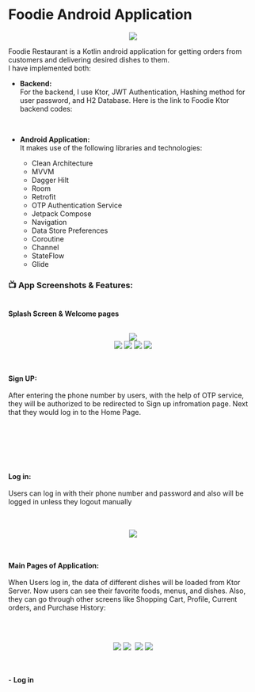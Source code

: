 # Foodie Android Application
<p align="center">
  <img src="https://user-images.githubusercontent.com/63088252/235286890-088cde89-9dee-4c0f-99d6-09bb126a50b7.png" />
  </p>
  
Foodie Restaurant is a Kotlin android application for getting orders from customers and delivering desired dishes to them. <br />
I have implemented both: <br />
- **Backend:**<br />
  For the backend, I use Ktor, JWT Authentication, Hashing method for user password, and H2 Database. Here is the link to Foodie Ktor backend codes:
  
  <br />
 - **Android Application:** <br />
   It makes use of the following libraries and technologies: <br />
    - Clean Architecture
    - MVVM
    - Dagger Hilt 
    - Room
    - Retrofit
    - OTP Authentication Service
    - Jetpack Compose
    - Navigation
    - Data Store Preferences
    - Coroutine
    - Channel
    - StateFlow
    - Glide

### 📺 App Screenshots & Features:
<br />
<b>Splash Screen & Welcome pages</b> <br /><br /> 
<p align="center"><img src="https://user-images.githubusercontent.com/63088252/235288261-054fec97-8f74-4ea3-ba90-dbdaaa009d91.jpg" /><br /> 
  <img src="https://user-images.githubusercontent.com/63088252/235288265-f483f609-0514-41d4-9bbe-e3f94ecc30a6.jpg" /> <img src="https://user-images.githubusercontent.com/63088252/235288271-33da11b1-9e7a-4505-ad19-98c36f5e54c1.jpg" />  <img src="https://user-images.githubusercontent.com/63088252/235288273-f515c995-e190-448f-ba2f-57142308588c.jpg" /> <img src="https://user-images.githubusercontent.com/63088252/235288274-34e549bd-efba-4678-b3a9-2a4cc036d9e8.jpg" /></p>
<br />

<br />
<b>Sign UP:</b><br /><br /> 
  After entering the phone number by users, with the help of OTP service, they will be authorized to be redirected to Sign up infromation page. Next that they would log in to the Home Page.<br /> <br /><br /> 
<p align="center"><img src="" /><br /> 
  <img src="" /> <img src="" />  <img src="" /> <img src="" /></p>
<br />

<br />
<b>Log in: </b> <br /><br /> 
  Users can log in with their phone number and password and also will be logged in unless they logout manually <br /><br /> <br />
<p align="center"><img src="https://user-images.githubusercontent.com/63088252/235293833-ff6107fb-fa39-4bf8-9885-baf6dcbe72f9.jpg" /><br /> 
<br />

  

<br />
<p text-align: left> <b>Main Pages of Application: </b> <br /><br /> 
  When Users log in, the data of different dishes will be loaded from Ktor Server. Now users can see their favorite foods, menus, and dishes. Also, they can go through other screens like Shopping Cart, Profile, Current orders, and Purchase History:</p><br /><br /> 
<p align="center"><img src="https://user-images.githubusercontent.com/63088252/235294173-94f28bdb-58b3-4669-8f51-ba965806438e.jpg" />
  <img src="https://user-images.githubusercontent.com/63088252/235294183-7d4e7d81-6665-4b6a-bb29-69e84ac60da2.jpg" /> <img src="" />  <img src="https://user-images.githubusercontent.com/63088252/235294193-f98e3184-3cb1-426f-b26c-22ab55a8dcaa.jpg" /> <img src="https://user-images.githubusercontent.com/63088252/235294201-aba60f2d-5777-4b5c-bea1-1e4043a9adb4.jpg" /></p>
<br />




<br />
- <b>Log in </b> <br /><br /> 
<p align="center"><img src="" /><br /> 
  <img src="" /> <img src="" />  <img src="" /> <img src="" /></p>
<br />








